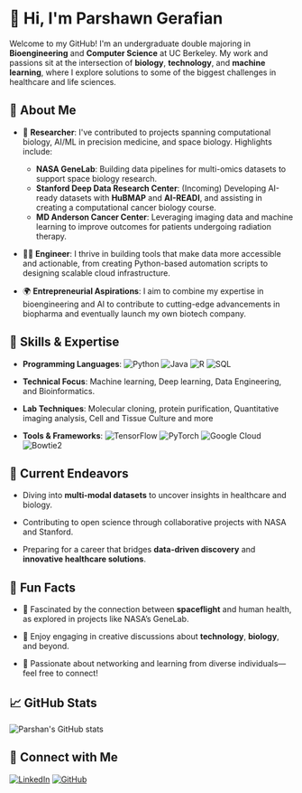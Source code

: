 # 👋 Hi, I'm **Parshawn Gerafian**

Welcome to my GitHub! I'm an undergraduate double majoring in **Bioengineering** and **Computer Science** at UC Berkeley. My work and passions sit at the intersection of **biology**, **technology**, and **machine learning**, where I explore solutions to some of the biggest challenges in healthcare and life sciences.

## 🧪 About Me

- 🔬 **Researcher**: I've contributed to projects spanning computational biology, AI/ML in precision medicine, and space biology. Highlights include:
  - **NASA GeneLab**: Building data pipelines for multi-omics datasets to support space biology research.
  - **Stanford Deep Data Research Center**: (Incoming) Developing AI-ready datasets with **HuBMAP** and **AI-READI**, and assisting in creating a computational cancer biology course.
  - **MD Anderson Cancer Center**: Leveraging imaging data and machine learning to improve outcomes for patients undergoing radiation therapy.

- 🧑‍💻 **Engineer**: I thrive in building tools that make data more accessible and actionable, from creating Python-based automation scripts to designing scalable cloud infrastructure.

- 🌍 **Entrepreneurial Aspirations**: I aim to combine my expertise in bioengineering and AI to contribute to cutting-edge advancements in biopharma and eventually launch my own biotech company.

## 🔧 Skills & Expertise

- **Programming Languages**: ![Python](https://img.shields.io/badge/Python-3776AB?style=flat&logo=python&logoColor=white) ![Java](https://img.shields.io/badge/Java-007396?style=flat&logo=java&logoColor=white) ![R](https://img.shields.io/badge/R-276DC3?style=flat&logo=r&logoColor=white) ![SQL](https://img.shields.io/badge/SQL-4479A1?style=flat&logo=postgresql&logoColor=white)

- **Technical Focus**: Machine learning, Deep learning, Data Engineering, and Bioinformatics. 

- **Lab Techniques**: Molecular cloning, protein purification, Quantitative imaging analysis, Cell and Tissue Culture and more

- **Tools & Frameworks**: ![TensorFlow](https://img.shields.io/badge/TensorFlow-FF6F00?style=flat&logo=tensorflow&logoColor=white) ![PyTorch](https://img.shields.io/badge/PyTorch-EE4C2C?style=flat&logo=pytorch&logoColor=white) ![Google Cloud](https://img.shields.io/badge/Google%20Cloud-4285F4?style=flat&logo=google-cloud&logoColor=white) ![Bowtie2](https://img.shields.io/badge/Bowtie2-4A90E2?style=flat&logo=bowtie&logoColor=white)

## 🚀 Current Endeavors

- Diving into **multi-modal datasets** to uncover insights in healthcare and biology.

- Contributing to open science through collaborative projects with NASA and Stanford.

- Preparing for a career that bridges **data-driven discovery** and **innovative healthcare solutions**.

## 🎯 Fun Facts

- 🌌 Fascinated by the connection between **spaceflight** and human health, as explored in projects like NASA’s GeneLab.

- 🎨 Enjoy engaging in creative discussions about **technology**, **biology**, and beyond.

- 🤝 Passionate about networking and learning from diverse individuals—feel free to connect!

## 📈 GitHub Stats

![Parshan's GitHub stats](https://github-readme-stats.vercel.app/api?username=parshang&show_icons=true&theme=radical)

## 🔗 Connect with Me

[![LinkedIn](https://img.shields.io/badge/LinkedIn-0A66C2?style=flat&logo=linkedin&logoColor=white)](https://www.linkedin.com/in/parshan-gerafian-0a1b2c3d4/)
[![GitHub](https://img.shields.io/badge/GitHub-181717?style=flat&logo=github&logoColor=white)](https://github.com/parshang)

